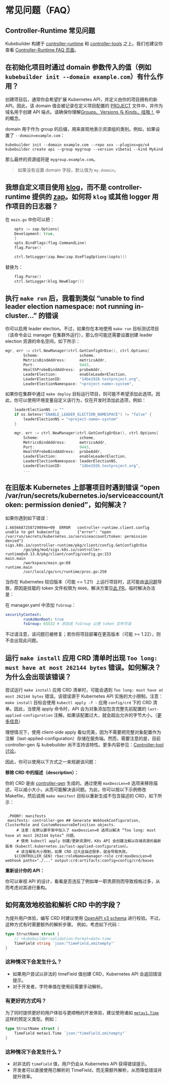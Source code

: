# 常见问题（FAQ）

<aside class="note">
<h1> Controller-Runtime 常见问题 </h1>

Kubebuilder 构建于 [controller-runtime](https://github.com/kubernetes-sigs/controller-runtime) 和 [controller-tools](https://github.com/kubernetes-sigs/controller-tools) 之上。我们也建议你查看 [Controller-Runtime FAQ 页面](https://github.com/kubernetes-sigs/controller-runtime/blob/main/FAQ.md)。
</aside>


## 在初始化项目时通过 domain 参数传入的值（例如 `kubebuilder init --domain example.com`）有什么作用？

创建项目后，通常你会希望扩展 Kubernetes API，并定义由你的项目拥有的新 API。因此，该 domain 值会被记录在定义项目配置的 [PROJECT][project-file-def] 文件中，并作为域名用于创建 API 端点。请确保你理解[Groups、Versions 与 Kinds，哇哦！][gvk] 中的概念。

domain 用于作为 group 的后缀，用来直观地表示资源组的类别。例如，如果设置了 `--domain=example.com`：
```
kubebuilder init --domain example.com --repo xxx --plugins=go/v4
kubebuilder create api --group mygroup --version v1beta1 --kind Mykind
```
那么最终的资源组将是 `mygroup.example.com`。

> 如果没有设置 domain 字段，默认值为 `my.domain`。

## 我想自定义项目使用 [klog][klog]，而不是 controller-runtime 提供的 [zap][zap]。如何将 `klog` 或其他 logger 用作项目的日志器？

在 `main.go` 中你可以把：
```go
    opts := zap.Options{
    Development: true,
    }
    opts.BindFlags(flag.CommandLine)
    flag.Parse()

    ctrl.SetLogger(zap.New(zap.UseFlagOptions(&opts)))
```
替换为：
```go
    flag.Parse()
	ctrl.SetLogger(klog.NewKlogr())
```

## 执行 `make run` 后，我看到类似 “unable to find leader election namespace: not running in-cluster...” 的错误

你可以启用 leader election。不过，如果你在本地使用 `make run` 目标测试项目（该命令会让 manager 在集群外运行），那么你可能还需要设置创建 leader election 资源的命名空间，如下所示：
```go
mgr, err := ctrl.NewManager(ctrl.GetConfigOrDie(), ctrl.Options{
		Scheme:                  scheme,
		MetricsBindAddress:      metricsAddr,
		Port:                    9443,
		HealthProbeBindAddress:  probeAddr,
		LeaderElection:          enableLeaderElection,
		LeaderElectionID:        "14be1926.testproject.org",
		LeaderElectionNamespace: "<project-name>-system",
```

如果你在集群中通过 `make deploy` 目标运行项目，则可能不希望添加此选项。因此，你可以使用环境变量自定义该行为，仅在开发时添加此选项，例如：

```go
    leaderElectionNS := ""
	if os.Getenv("ENABLE_LEADER_ELECTION_NAMESPACE") != "false" {
		leaderElectionNS = "<project-name>-system"
	}

	mgr, err := ctrl.NewManager(ctrl.GetConfigOrDie(), ctrl.Options{
		Scheme:                  scheme,
		MetricsBindAddress:      metricsAddr,
		Port:                    9443,
		HealthProbeBindAddress:  probeAddr,
		LeaderElection:          enableLeaderElection,
		LeaderElectionNamespace: leaderElectionNS,
		LeaderElectionID:        "14be1926.testproject.org",
		...
```

## 在旧版本 Kubernetes 上部署项目时遇到错误 “open /var/run/secrets/kubernetes.io/serviceaccount/token: permission denied”，如何解决？

如果你遇到如下错误：
```
1.6656687258729894e+09  ERROR   controller-runtime.client.config        unable to get kubeconfig        {"error": "open /var/run/secrets/kubernetes.io/serviceaccount/token: permission denied"}
sigs.k8s.io/controller-runtime/pkg/client/config.GetConfigOrDie
        /go/pkg/mod/sigs.k8s.io/controller-runtime@v0.13.0/pkg/client/config/config.go:153
main.main
        /workspace/main.go:68
runtime.main
        /usr/local/go/src/runtime/proc.go:250
```
当你在 Kubernetes 较旧版本（可能 <= 1.21）上运行项目时，这可能由[该问题][permission-issue]导致，原因是挂载的 token 文件权限为 `0600`，解决方案见[此 PR][permission-PR]。临时解决办法是：

在 manager.yaml 中添加 `fsGroup`：
```yaml
securityContext:
        runAsNonRoot: true
        fsGroup: 65532 # 添加该 fsGroup 以使 token 文件可读
```
不过请注意，该问题已被修复；若你将项目部署在更高版本（可能 >= 1.22），则不会出现此问题。

## 运行 `make install` 应用 CRD 清单时出现 `Too long: must have at most 262144 bytes` 错误。如何解决？为什么会出现该错误？

尝试运行 `make install` 应用 CRD 清单时，可能会遇到 `Too long: must have at most 262144 bytes` 错误。该错误源于 Kubernetes API 实施的大小限制。注意：`make install` 目标会使用 `kubectl apply -f -` 应用 `config/crd` 下的 CRD 清单。因此，当使用 apply 命令时，API 会为对象添加包含完整先前配置的 `last-applied-configuration` 注解。如果该配置过大，就会超出允许的字节大小。（[更多信息][k8s-obj-creation]）

理想情况下，使用 client-side apply 看似完美，因为不需要把完整对象配置作为注解（last-applied-configuration）存储在服务端。然而，需要注意的是，目前 controller-gen 与 kubebuilder 尚不支持该特性。更多内容参见：[Controller-tool 讨论][controller-tool-pr]。

因此，你可以使用以下方式之一来规避该问题：

**移除 CRD 中的描述（description）：**

你的 CRD 是由 [controller-gen][controller-gen] 生成的。通过使用 `maxDescLen=0` 选项来移除描述，可以减小大小，从而可能解决该问题。为此，你可以按以下示例修改 Makefile，然后调用 `make manifest` 目标以重新生成不包含描述的 CRD，如下所示：

```shell

 .PHONY: manifests
 manifests: controller-gen ## Generate WebhookConfiguration, ClusterRole and CustomResourceDefinition objects.
     # 注意：在默认脚手架中加入了 maxDescLen=0 选项以解决 “Too long: must have at most 262144 bytes” 问题。
     # 使用 kubectl apply 创建/更新资源时，K8s API 会创建注解以存储资源的最新版本（kubectl.kubernetes.io/last-applied-configuration）。
     # 该注解有大小限制，如果 CRD 过大且描述很多，就会导致失败。
	$(CONTROLLER_GEN) rbac:roleName=manager-role crd:maxDescLen=0 webhook paths="./..." output:crd:artifacts:config=config/crd/bases
```
**重新设计你的 API：**

你可以审视 API 的设计，看看是否违反了例如单一职责原则而导致规格过多，从而考虑对其进行重构。

## 如何高效地校验和解析 CRD 中的字段？

为提升用户体验，编写 CRD 时建议使用 [OpenAPI v3 schema](https://github.com/OAI/OpenAPI-Specification/blob/main/versions/3.0.0.md#schemaObject) 进行校验。不过，这种方式有时需要额外的解析步骤。
例如，考虑如下代码：
```go
type StructName struct {
	// +kubebuilder:validation:Format=date-time
	TimeField string `json:"timeField,omitempty"`
}
```

### 这种情况下会发生什么？

- 如果用户尝试以非法的 timeField 值创建 CRD，Kubernetes API 会返回错误提示。
- 对于开发者，字符串值在使用前需要手动解析。

### 有更好的方式吗？

为了同时提供更好的用户体验与更顺畅的开发体验，建议使用诸如 [`metav1.Time`](https://pkg.go.dev/k8s.io/apimachinery@v0.31.1/pkg/apis/meta/v1#Time) 这样的预定义类型。例如：
```go
type StructName struct {
	TimeField metav1.Time `json:"timeField,omitempty"`
}
```

### 这种情况下会发生什么？

- 对非法的 `timeField` 值，用户仍会从 Kubernetes API 获得错误提示。
- 开发者可以直接使用已解析的 TimeField，而无需额外解析，从而降低错误并提升效率。



[k8s-obj-creation]: https://kubernetes.io/docs/tasks/manage-kubernetes-objects/declarative-config/#how-to-create-objects
[gvk]: ./cronjob-tutorial/gvks.md
[project-file-def]: ./reference/project-config.md
[klog]: https://github.com/kubernetes/klog
[zap]: https://github.com/uber-go/zap
[permission-issue]: https://github.com/kubernetes/kubernetes/issues/82573
[permission-PR]: https://github.com/kubernetes/kubernetes/pull/89193
[controller-gen]: ./reference/controller-gen.html
[controller-tool-pr]: https://github.com/kubernetes-sigs/controller-tools/pull/536
